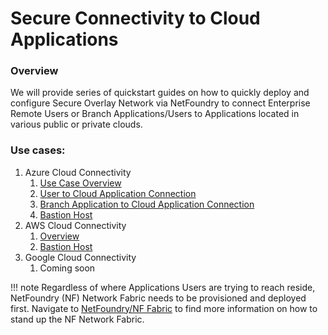 # Secure Connectivity to Cloud Applications
### Overview
We will provide series of quickstart guides on how to quickly deploy and configure Secure Overlay Network via NetFoundry to connect Enterprise Remote Users or Branch Applications/Users to Applications located in various public or private clouds.

### Use cases:
1. Azure Cloud Connectivity
    1. [Use Case Overview](azure/intro.md)
    1. [User to Cloud Application Connection](azure/connectUser2App.md)
    1. [Branch Application to Cloud Application Connection](azure/connectApp2App.md)
    1. [Bastion Host](azure/azure-bastion.md) 
1. AWS Cloud Connectivity
    1. [Overview](aws/intro.md)
    1. [Bastion Host](aws/aws-bastion.md) 
1. Google Cloud Connectivity
    1. Coming soon
   

!!! note
    Regardless of where Applications Users are trying to reach reside, NetFoundry (NF) Network Fabric needs to be provisioned and deployed first.
    Navigate to [NetFoundry/NF Fabric](netfoundry/intro.md) to find more information on how to stand up the NF Network Fabric.
